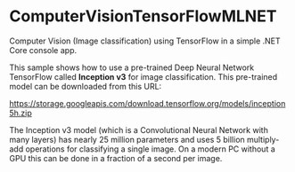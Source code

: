 # ComputerVisionTensorFlowMLNET
Computer Vision (Image classification) using TensorFlow in a simple .NET Core console app.

This sample shows how to use a pre-trained Deep Neural Network TensorFlow called **Inception v3** for image classification. This pre-trained model can be downloaded from this URL:

https://storage.googleapis.com/download.tensorflow.org/models/inception5h.zip

The Inception v3 model (which is a Convolutional Neural Network with many layers) has nearly 25 million parameters and uses 5 billion multiply-add operations for classifying a single image. On a modern PC without a GPU this can be done in a fraction of a second per image.



